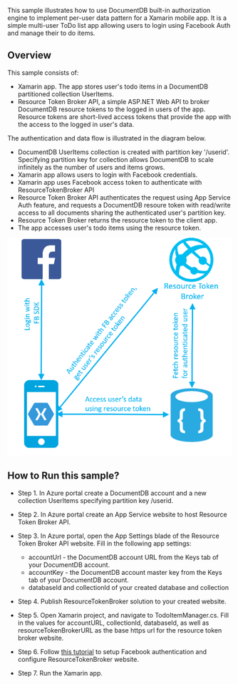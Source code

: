 This sample illustrates how to use DocumentDB built-in authorization engine 
to implement per-user data pattern for a Xamarin mobile app.
It is a simple multi-user ToDo list app allowing users to login using 
Facebook Auth and manage their to do items.   

## Overview
This sample consists of:
- Xamarin app. The app stores user's todo items in a DocumentDB partitioned collection 
UserItems.
- Resource Token Broker API, a simple ASP.NET Web API to broker DocumentDB resource tokens 
to the logged in users of the app. Resource tokens are short-lived access tokens that 
provide the app with the access to the logged in user's data.

The authentication and data flow is illustrated in the diagram below.
- DocumentDB UserItems collection is created with partition key '/userid'. 
Specifying partition key for collection allows DocumentDB to scale infinitely 
as the number of users and items grows. 
- Xamarin app allows users to login with Facebook credentials.
- Xamarin app uses Facebook access token to authenticate with ResourceTokenBroker API
- Resource Token Broker API authenticates the request using App Service Auth feature, 
and requests a DocumentDB resoure token with read/write access to all documents sharing 
the authenticated user's partition key.
- Resource Token Broker returns the resource token to the client app.
- The app accesses user's todo items using the resource token.


![Diagram](tokenbroker.png)
## How to Run this sample?

- Step 1. In Azure portal create a DocumentDB account and a new collection 
UserItems specifying partition key /userid. 
- Step 2. In Azure portal create an App Service website to host Resource Token Broker API.
- Step 3. In Azure portal, open the App Settings blade of the Resource Token Broker API website. 
Fill in the following app settings:
  - accountUrl - the DocumentDB account URL from the Keys tab of your DocumentDB account.
  - accountKey - the DocumentDB account master key from the Keys tab of your DocumentDB account.
  - databaseId and collectionId of your created database and collection
 
- Step 4. Publish ResourceTokenBroker solution to your created website.
- Step 5. Open Xamarin project, and navigate to TodoItemManager.cs. 
Fill in the values for accountURL, collectionId, databaseId, as well as resourceTokenBrokerURL 
as the base https url for the resource token broker website.
- Step 6. Follow [this tutorial](https://docs.microsoft.com/en-us/azure/app-service-mobile/app-service-mobile-how-to-configure-facebook-authentication) to setup Facebook authentication and configure ResourceTokenBroker website.
- Step 7. Run the Xamarin app.

